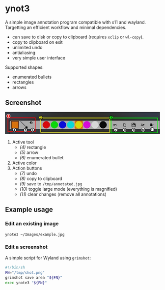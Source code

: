 # ynot3

A simple image annotation program compatible with x11 and wayland.
Targetting an efficient workflow and minimal dependencies.

- can save to disk or copy to clipboard (requires `xclip` or `wl-copy`).
- copy to clipboard on exit
- unlimited undo
- antialiasing
- very simple user interface

Supported shapes:

- enumerated bullets
- rectangles
- arrows

## Screenshot

![](https://github.com/fdev31/ynot3/blob/0e68c2eca32b6ba8b324b9822a188fa9fce089ec/img/annotated.jpg)

1. Active tool
    - *(4)* rectangle
    - *(5)* arrow
    - *(6)* enumerated bullet
2. Active color
3. Action buttons
    - *(7)* undo
    - *(8)* copy to clipboard
    - *(9)* save to `/tmp/annotated.jpg`
    - *(10)* toggle large mode (everything is magnified)
    - *(11)* clear changes (remove all annotations)

## Example usage

### Edit an existing image

`ynote3 ~/Images/example.jpg`

### Edit a screenshot

A simple script for Wyland using `grimshot`:

```bash
#!/bin/sh
FN="/tmp/shot.png"
grimshot save area "${FN}"
exec ynote3 "${FN}"
```
